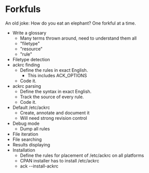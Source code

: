 # Forkfuls

An old joke: How do you eat an elephant?  One forkful at a time.

* Write a glossary
    * Many terms thrown around, need to understand them all
    * "filetype"
    * "resource"
    * "rule"
* Filetype detection
* ackrc finding
    * Define the rules in exact English.
        * This includes ACK\_OPTIONS
    * Code it.
* ackrc parsing
    * Define the syntax in exact English.
    * Track the source of every rule.
    * Code it.
* Default /etc/ackrc
    * Create, annotate and document it
    * Will need strong revision control
* Debug mode
    * Dump all rules
* File iteration
* File searching
* Results displaying
* Installation
    * Define the rules for placement of /etc/ackrc on all platforms
    * CPAN installer has to install /etc/ackrc
    * ack --install-ackrc
